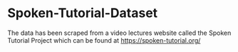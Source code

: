# Spoken-Tutorial-Dataset

The data has been scraped from a video lectures website called the Spoken Tutorial Project which can be found at https://spoken-tutorial.org/
